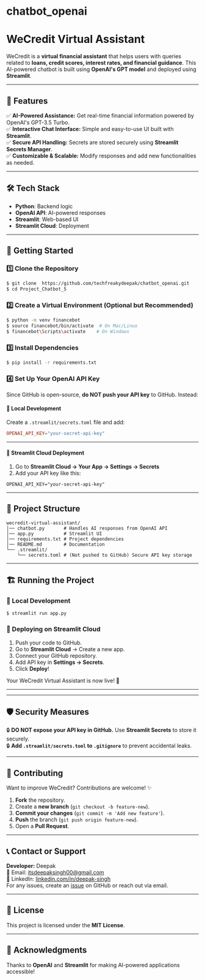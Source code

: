 # chatbot_openai

# WeCredit Virtual Assistant

WeCredit is a **virtual financial assistant** that helps users with queries related to **loans, credit scores, interest rates, and financial guidance**. This AI-powered chatbot is built using **OpenAI's GPT model** and deployed using **Streamlit**.

----
## 🌟 Features

✅ **AI-Powered Assistance:** Get real-time financial information powered by OpenAI's GPT-3.5 Turbo.  
✅ **Interactive Chat Interface:** Simple and easy-to-use UI built with **Streamlit**.  
✅ **Secure API Handling:** Secrets are stored securely using **Streamlit Secrets Manager**.  
✅ **Customizable & Scalable:** Modify responses and add new functionalities as needed.  


----

## 🛠️ Tech Stack

- **Python**: Backend logic
- **OpenAI API**: AI-powered responses
- **Streamlit**: Web-based UI
- **Streamlit Cloud**: Deployment

---

## 🚀 Getting Started

### 1️⃣ Clone the Repository
```bash
$ git clone  https://github.com/techfreakydeepak/chatbot_openai.git
$ cd Project_Chatbot_5
```

### 2️⃣ Create a Virtual Environment (Optional but Recommended)
```bash
$ python -m venv financebot
$ source financebot/bin/activate  # On Mac/Linux
$ financebot\Scripts\activate    # On Windows
```

### 3️⃣ Install Dependencies
```bash
$ pip install -r requirements.txt
```

### 4️⃣ Set Up Your OpenAI API Key

Since GitHub is open-source, **do NOT push your API key** to GitHub. Instead:

#### 🔹 **Local Development**
Create a `.streamlit/secrets.toml` file and add:
```toml
OPENAI_API_KEY="your-secret-api-key"
```
----
#### 🔹 **Streamlit Cloud Deployment**
1. Go to **Streamlit Cloud → Your App → Settings → Secrets**
2. Add your API key like this:
```
OPENAI_API_KEY="your-secret-api-key"
```

----
## 🎯 Project Structure

```
wecredit-virtual-assistant/
│── chatbot.py       # Handles AI responses from OpenAI API
│── app.py           # Streamlit UI
│── requirements.txt # Project dependencies
│── README.md        # Documentation
└── .streamlit/
    └── secrets.toml # (Not pushed to GitHub) Secure API key storage
```
----

## 🏗️ Running the Project

### 🔹 Local Development
```bash
$ streamlit run app.py
```

### 🔹 Deploying on Streamlit Cloud
1. Push your code to GitHub.
2. Go to **Streamlit Cloud** → Create a new app.
3. Connect your GitHub repository.
4. Add API key in **Settings → Secrets**.
5. Click **Deploy**!

Your WeCredit Virtual Assistant is now live! 🎉

----

---

## 🛡️ Security Measures

🔒 **DO NOT expose your API key in GitHub.** Use **Streamlit Secrets** to store it securely.  
🔒 **Add `.streamlit/secrets.toml` to `.gitignore`** to prevent accidental leaks.

---

## 🤝 Contributing

Want to improve WeCredit? Contributions are welcome! ✨

1. **Fork** the repository.
2. Create a **new branch** (`git checkout -b feature-new`).
3. **Commit your changes** (`git commit -m 'Add new feature'`).
4. **Push** the branch (`git push origin feature-new`).
5. Open a **Pull Request**.

---
## 📞 Contact or Support
**Developer:** Deepak  
📧 Email: [itsdeepaksingh00@gmail.com](mailto:itsdeepaksingh00@gmail.com)  
🔗 LinkedIn: [linkedin.com/in/deepak-singh](https://www.linkedin.com/public-profile/settings?trk=d_flagship3_profile_self_view_public_profile)  
For any issues, create an [issue]( https://github.com/techfreakydeepak/chatbot_openai.git.issue) on GitHub or reach out via email.

---

## 📜 License
This project is licensed under the **MIT License**.

---

## 🌟 Acknowledgments
Thanks to **OpenAI** and **Streamlit** for making AI-powered applications accessible!


